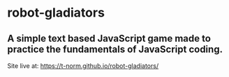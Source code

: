 # robot-gladiators
A simple text based JavaScript game made to practice the fundamentals of JavaScript coding.
--
Site live at: https://t-norm.github.io/robot-gladiators/